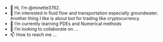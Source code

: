 - 👋 Hi, I’m @minette3762.
- 👀 I’m interested in fluid flow and transportation especially groundwater. Another thing I like is about bot for trading like cryptocurrency.
- 🌱 I’m currently learning PDEs and Numerical methods
- 💞️ I’m looking to collaborate on ...
- 📫 How to reach me ...

<!---
minette3762/minette3762 is a ✨ special ✨ repository because its `README.md` (this file) appears on your GitHub profile.
You can click the Preview link to take a look at your changes.
--->
